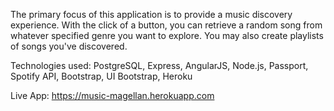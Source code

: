 The primary focus of this application is to provide a music discovery experience. With the click of a button, you
can retrieve a random song from whatever specified genre you want to explore. You may also create playlists of songs
you've discovered.

Technologies used: PostgreSQL, Express, AngularJS, Node.js, Passport, Spotify API, Bootstrap,
UI Bootstrap, Heroku

Live App:
https://music-magellan.herokuapp.com
